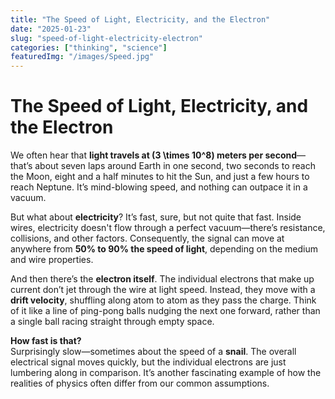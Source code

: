 ```yaml
---
title: "The Speed of Light, Electricity, and the Electron"
date: "2025-01-23"
slug: "speed-of-light-electricity-electron"
categories: ["thinking", "science"]
featuredImg: "/images/Speed.jpg"
---
```


# The Speed of Light, Electricity, and the Electron

We often hear that **light travels at \(3 \times 10^8\) meters per second**—that’s about seven laps around Earth in one second, two seconds to reach the Moon, eight and a half minutes to hit the Sun, and just a few hours to reach Neptune. It’s mind-blowing speed, and nothing can outpace it in a vacuum.

But what about **electricity**? It’s fast, sure, but not quite that fast. Inside wires, electricity doesn't flow through a perfect vacuum—there’s resistance, collisions, and other factors. Consequently, the signal can move at anywhere from **50% to 90% the speed of light**, depending on the medium and wire properties.

And then there’s the **electron itself**. The individual electrons that make up current don’t jet through the wire at light speed. Instead, they move with a **drift velocity**, shuffling along atom to atom as they pass the charge. Think of it like a line of ping-pong balls nudging the next one forward, rather than a single ball racing straight through empty space.

**How fast is that?**  
Surprisingly slow—sometimes about the speed of a **snail**. The overall electrical signal moves quickly, but the individual electrons are just lumbering along in comparison. It’s another fascinating example of how the realities of physics often differ from our common assumptions.
